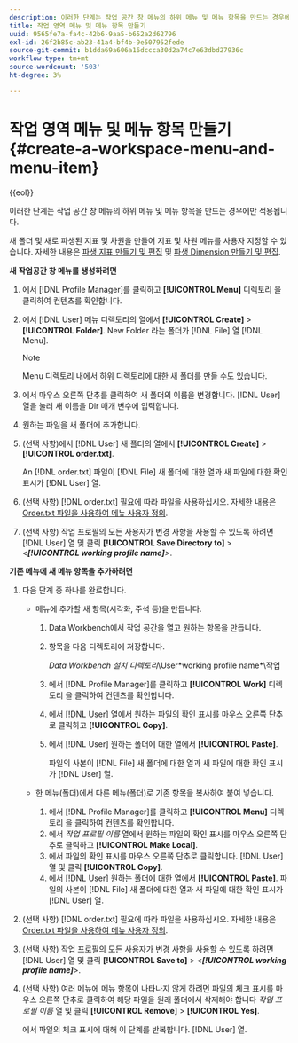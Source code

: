 ```yaml
---
description: 이러한 단계는 작업 공간 창 메뉴의 하위 메뉴 및 메뉴 항목을 만드는 경우에만 적용됩니다.
title: 작업 영역 메뉴 및 메뉴 항목 만들기
uuid: 9565fe7a-fa4c-42b6-9aa5-b652a2d62796
exl-id: 26f2b85c-ab23-41a4-bf4b-9e507952fede
source-git-commit: b1dda69a606a16dccca30d2a74c7e63dbd27936c
workflow-type: tm+mt
source-wordcount: '503'
ht-degree: 3%

---
```


# 작업 영역 메뉴 및 메뉴 항목 만들기{#create-a-workspace-menu-and-menu-item}

{{eol}}

이러한 단계는 작업 공간 창 메뉴의 하위 메뉴 및 메뉴 항목을 만드는 경우에만 적용됩니다.

새 폴더 및 새로 파생된 지표 및 차원을 만들어 지표 및 차원 메뉴를 사용자 지정할 수 있습니다. 자세한 내용은 [파생 지표 만들기 및 편집](../../../../home/c-get-started/c-admin-intrf/c-prof-mgr/c-drvd-mtrcs.md#concept-e41723b342a849309874b26232224a40) 및 [파생 Dimension 만들기 및 편집](../../../../home/c-get-started/c-admin-intrf/c-prof-mgr/c-dvrd-dim.md#concept-ece3c3ea8cdf4fc796680173993bff93).

**새 작업공간 창 메뉴를 생성하려면**

1. 에서 [!DNL Profile Manager]를 클릭하고 **[!UICONTROL Menu]** 디렉토리 을 클릭하여 컨텐츠를 확인합니다.
1. 에서 [!DNL User] 메뉴 디렉토리의 열에서 **[!UICONTROL Create]** > **[!UICONTROL Folder]**. New Folder 라는 폴더가 [!DNL File] 열 [!DNL Menu].

   >[!NOTE]
   >
   >Menu 디렉토리 내에서 하위 디렉토리에 대한 새 폴더를 만들 수도 있습니다.

1. 에서 마우스 오른쪽 단추를 클릭하여 새 폴더의 이름을 변경합니다. [!DNL User] 열을 눌러 새 이름을 Dir 매개 변수에 입력합니다.
1. 원하는 파일을 새 폴더에 추가합니다.
1. (선택 사항)에서 [!DNL User] 새 폴더의 열에서 **[!UICONTROL Create]** > **[!UICONTROL order.txt]**.

   An [!DNL order.txt] 파일이 [!DNL File] 새 폴더에 대한 열과 새 파일에 대한 확인 표시가 [!DNL User] 열.

1. (선택 사항) [!DNL order.txt] 필요에 따라 파일을 사용하십시오. 자세한 내용은 [Order.txt 파일을 사용하여 메뉴 사용자 정의](../../../../home/c-get-started/c-intf-anlys-ftrs/c-ctm-menus/t-cstm-menus-ordr-files.md#task-a391800a8dd444deb3e1516d5189f999).
1. (선택 사항) 작업 프로필의 모든 사용자가 변경 사항을 사용할 수 있도록 하려면 [!DNL User] 열 및 클릭 **[!UICONTROL Save Directory to]** > *&lt;**[!UICONTROL working profile name]**>*.

**기존 메뉴에 새 메뉴 항목을 추가하려면**

1. 다음 단계 중 하나를 완료합니다.

   * 메뉴에 추가할 새 항목(시각화, 주석 등)을 만듭니다.

      1. Data Workbench에서 작업 공간을 열고 원하는 항목을 만듭니다.
      1. 항목을 다음 디렉토리에 저장합니다.

         *Data Workbench 설치 디렉토리*\User\*working profile name*\작업

      1. 에서 [!DNL Profile Manager]를 클릭하고 **[!UICONTROL Work]** 디렉토리 을 클릭하여 컨텐츠를 확인합니다.
      1. 에서 [!DNL User] 열에서 원하는 파일의 확인 표시를 마우스 오른쪽 단추로 클릭하고 **[!UICONTROL Copy]**.
      1. 에서 [!DNL User] 원하는 폴더에 대한 열에서 **[!UICONTROL Paste]**.

         파일의 사본이 [!DNL File] 새 폴더에 대한 열과 새 파일에 대한 확인 표시가 [!DNL User] 열.
   * 한 메뉴(폴더)에서 다른 메뉴(폴더)로 기존 항목을 복사하여 붙여 넣습니다.

      1. 에서 [!DNL Profile Manager]를 클릭하고 **[!UICONTROL Menu]** 디렉토리 을 클릭하여 컨텐츠를 확인합니다.
      1. 에서 *작업 프로필 이름* 열에서 원하는 파일의 확인 표시를 마우스 오른쪽 단추로 클릭하고 **[!UICONTROL Make Local]**.
      1. 에서 파일의 확인 표시를 마우스 오른쪽 단추로 클릭합니다. [!DNL User] 열 및 클릭 **[!UICONTROL Copy]**.
      1. 에서 [!DNL User] 원하는 폴더에 대한 열에서 **[!UICONTROL Paste]**. 파일의 사본이 [!DNL File] 새 폴더에 대한 열과 새 파일에 대한 확인 표시가 [!DNL User] 열.


1. (선택 사항) [!DNL order.txt] 필요에 따라 파일을 사용하십시오. 자세한 내용은 [Order.txt 파일을 사용하여 메뉴 사용자 정의](../../../../home/c-get-started/c-intf-anlys-ftrs/c-ctm-menus/t-cstm-menus-ordr-files.md#task-a391800a8dd444deb3e1516d5189f999).
1. (선택 사항) 작업 프로필의 모든 사용자가 변경 사항을 사용할 수 있도록 하려면 [!DNL User] 열 및 클릭 **[!UICONTROL Save to]** > *&lt;**[!UICONTROL working profile name]**>*.
1. (선택 사항) 여러 메뉴에 메뉴 항목이 나타나지 않게 하려면 파일의 체크 표시를 마우스 오른쪽 단추로 클릭하여 해당 파일을 원래 폴더에서 삭제해야 합니다 *작업 프로필 이름* 열 및 클릭 **[!UICONTROL Remove]** > **[!UICONTROL Yes]**.

   에서 파일의 체크 표시에 대해 이 단계를 반복합니다. [!DNL User] 열.
